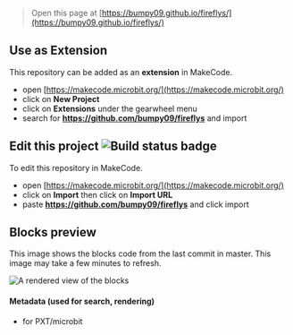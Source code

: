 
> Open this page at [https://bumpy09.github.io/fireflys/](https://bumpy09.github.io/fireflys/)

## Use as Extension

This repository can be added as an **extension** in MakeCode.

* open [https://makecode.microbit.org/](https://makecode.microbit.org/)
* click on **New Project**
* click on **Extensions** under the gearwheel menu
* search for **https://github.com/bumpy09/fireflys** and import

## Edit this project ![Build status badge](https://github.com/bumpy09/fireflys/workflows/MakeCode/badge.svg)

To edit this repository in MakeCode.

* open [https://makecode.microbit.org/](https://makecode.microbit.org/)
* click on **Import** then click on **Import URL**
* paste **https://github.com/bumpy09/fireflys** and click import

## Blocks preview

This image shows the blocks code from the last commit in master.
This image may take a few minutes to refresh.

![A rendered view of the blocks](https://github.com/bumpy09/fireflys/raw/master/.github/makecode/blocks.png)

#### Metadata (used for search, rendering)

* for PXT/microbit
<script src="https://makecode.com/gh-pages-embed.js"></script><script>makeCodeRender("{{ site.makecode.home_url }}", "{{ site.github.owner_name }}/{{ site.github.repository_name }}");</script>
